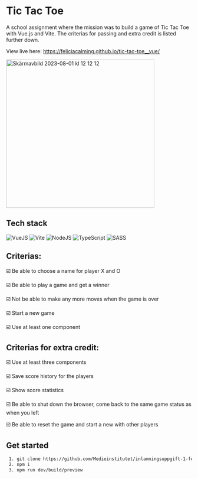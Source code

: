 # Tic Tac Toe

A school assignment where the mission was to build a game of Tic Tac Toe with Vue.js and Vite. The criterias for passing and extra credit is listed further down.  


View live here: https://feliciacalming.github.io/tic-tac-toe__vue/  

<img width="402" alt="Skärmavbild 2023-08-01 kl  12 12 12" src="https://github.com/feliciacalming/tic-tac-toe__vue/assets/113439720/a2d55a43-f210-4d34-a3b6-fdd43bee825c"> 

## Tech stack

![VueJS](https://img.shields.io/badge/Vue.js-35495E?style=for-the-badge&logo=vuedotjs&logoColor=4FC08D)
![Vite](https://img.shields.io/badge/vite-%23646CFF.svg?style=for-the-badge&logo=vite&logoColor=white)
![NodeJS](https://img.shields.io/badge/node.js-6DA55F?style=for-the-badge&logo=node.js&logoColor=white)
![TypeScript](https://img.shields.io/badge/typescript-%23007ACC.svg?style=for-the-badge&logo=typescript&logoColor=white)
![SASS](https://img.shields.io/badge/SASS-hotpink.svg?style=for-the-badge&logo=SASS&logoColor=white)

## Criterias:

☑️ Be able to choose a name for player X and O  

☑️ Be able to play a game and get a winner  

☑️ Not be able to make any more moves when the game is over  

☑️ Start a new game  

☑️ Use at least one component  


## Criterias for extra credit:

☑️ Use at least three components  

☑️ Save score history for the players  

☑️ Show score statistics  

☑️ Be able to shut down the browser, come back to the same game status as when you left  

☑️ Be able to reset the game and start a new with other players

## Get started

```txt
 1. git clone https://github.com/Medieinstitutet/inlamningsuppgift-1-feliciacalming
 2. npm i
 3. npm run dev/build/preview
```
